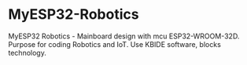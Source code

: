 # MyESP32-Robotics
MyESP32 Robotics - Mainboard design with mcu ESP32-WROOM-32D. Purpose for coding Robotics and IoT. Use KBIDE software, blocks technology.
